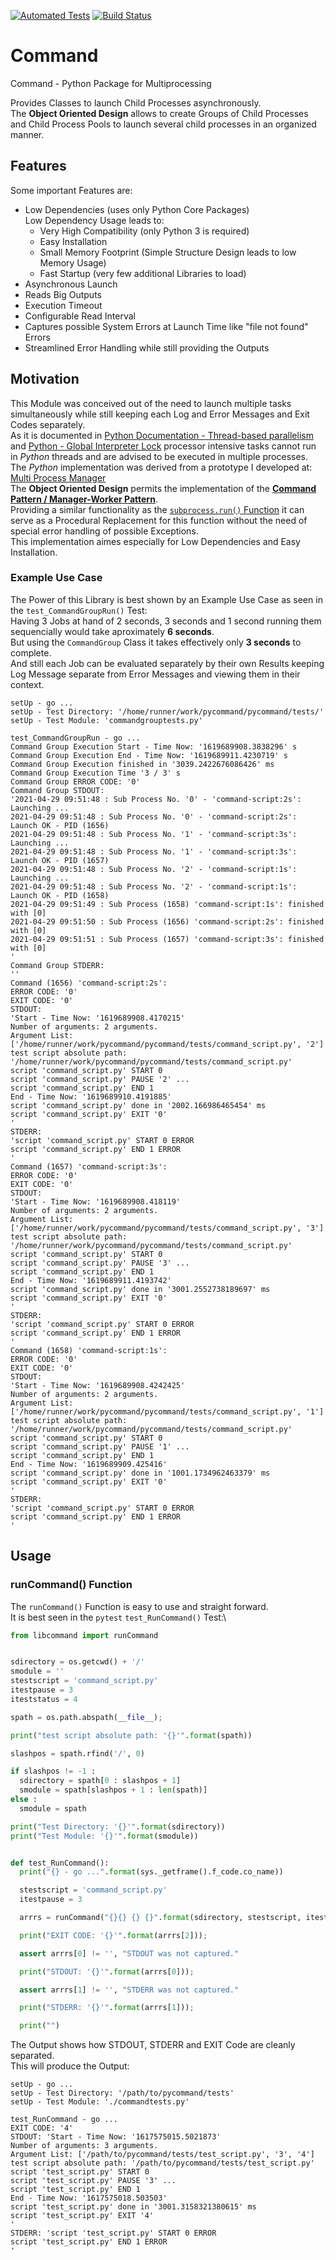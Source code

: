 [![Automated Tests](https://github.com/bodo-hugo-barwich/pycommand/actions/workflows/python-package.yml/badge.svg)](https://github.com/bodo-hugo-barwich/pycommand/actions/workflows/python-package.yml) [![Build Status](https://app.travis-ci.com/bodo-hugo-barwich/pycommand.svg?branch=master)](https://app.travis-ci.com/bodo-hugo-barwich/pycommand)

# Command

Command - Python Package for Multiprocessing

Provides Classes to launch Child Processes asynchronously.\
The **Object Oriented Design** allows to create Groups of Child Processes and Child Process Pools to launch several child processes in an organized manner.

## Features
Some important Features are:
* Low Dependencies (uses only Python Core Packages)\
  Low Dependency Usage leads to:
  	* Very High Compatibility (only Python 3 is required)
  	* Easy Installation
	* Small Memory Footprint (Simple Structure Design leads to low Memory Usage)
	* Fast Startup (very few additional Libraries to load)
* Asynchronous Launch
* Reads Big Outputs
* Execution Timeout
* Configurable Read Interval
* Captures possible System Errors at Launch Time like "file not found" Errors
* Streamlined Error Handling while still providing the Outputs

## Motivation
This Module was conceived out of the need to launch multiple tasks simultaneously while still keeping each Log and Error Messages and Exit Codes separately. \
As it is documented in [Python Documentation - Thread-based parallelism](https://docs.python.org/3.8/library/threading.html?highlight=thread#module-threading)
and [Python - Global Interpreter Lock](https://docs.python.org/3.8/glossary.html#term-global-interpreter-lock)
processor intensive tasks cannot run in _Python_ threads and are advised to be executed in multiple processes. \
The _Python_ implementation was derived from a prototype I developed at:
[Multi Process Manager](https://stackoverflow.com/questions/50177534/why-do-pipes-from-child-processes-break-sometimes-and-sometimes-not)\
The **Object Oriented Design** permits the implementation of the **[Command Pattern / Manager-Worker Pattern](https://en.wikipedia.org/wiki/Command_pattern)**.\
Providing a similar functionality as the [`subprocess.run()` Function](https://docs.python.org/3/library/subprocess.html#subprocess.run) it can serve as a Procedural Replacement for this function without the need of special error handling of possible Exceptions. \
This implementation aimes especially for Low Dependencies and Easy Installation.

### Example Use Case
The Power of this Library is best shown by an Example Use Case as seen in the `test_CommandGroupRun()` Test:\
Having 3 Jobs at hand of 2 seconds, 3 seconds and 1 second running them sequencially would take aproximately **6 seconds**.\
But using the `CommandGroup` Class it takes effectively only **3 seconds** to complete.\
And still each Job can be evaluated separately by their own Results keeping Log Message separate from Error Messages and viewing them in their context.
```text
setUp - go ...
setUp - Test Directory: '/home/runner/work/pycommand/pycommand/tests/'
setUp - Test Module: 'commandgrouptests.py'

test_CommandGroupRun - go ...
Command Group Execution Start - Time Now: '1619689908.3838296' s
Command Group Execution End - Time Now: '1619689911.4230719' s
Command Group Execution finished in '3039.2422676086426' ms
Command Group Execution Time '3 / 3' s
Command Group ERROR CODE: '0'
Command Group STDOUT:
'2021-04-29 09:51:48 : Sub Process No. '0' - 'command-script:2s': Launching ...
2021-04-29 09:51:48 : Sub Process No. '0' - 'command-script:2s': Launch OK - PID (1656)
2021-04-29 09:51:48 : Sub Process No. '1' - 'command-script:3s': Launching ...
2021-04-29 09:51:48 : Sub Process No. '1' - 'command-script:3s': Launch OK - PID (1657)
2021-04-29 09:51:48 : Sub Process No. '2' - 'command-script:1s': Launching ...
2021-04-29 09:51:48 : Sub Process No. '2' - 'command-script:1s': Launch OK - PID (1658)
2021-04-29 09:51:49 : Sub Process (1658) 'command-script:1s': finished with [0]
2021-04-29 09:51:50 : Sub Process (1656) 'command-script:2s': finished with [0]
2021-04-29 09:51:51 : Sub Process (1657) 'command-script:3s': finished with [0]
'
Command Group STDERR:
''
Command (1656) 'command-script:2s':
ERROR CODE: '0'
EXIT CODE: '0'
STDOUT:
'Start - Time Now: '1619689908.4170215'
Number of arguments: 2 arguments.
Argument List: ['/home/runner/work/pycommand/pycommand/tests/command_script.py', '2']
test script absolute path: '/home/runner/work/pycommand/pycommand/tests/command_script.py'
script 'command_script.py' START 0
script 'command_script.py' PAUSE '2' ...
script 'command_script.py' END 1
End - Time Now: '1619689910.4191885'
script 'command_script.py' done in '2002.166986465454' ms
script 'command_script.py' EXIT '0'
'
STDERR:
'script 'command_script.py' START 0 ERROR
script 'command_script.py' END 1 ERROR
'
Command (1657) 'command-script:3s':
ERROR CODE: '0'
EXIT CODE: '0'
STDOUT:
'Start - Time Now: '1619689908.418119'
Number of arguments: 2 arguments.
Argument List: ['/home/runner/work/pycommand/pycommand/tests/command_script.py', '3']
test script absolute path: '/home/runner/work/pycommand/pycommand/tests/command_script.py'
script 'command_script.py' START 0
script 'command_script.py' PAUSE '3' ...
script 'command_script.py' END 1
End - Time Now: '1619689911.4193742'
script 'command_script.py' done in '3001.2552738189697' ms
script 'command_script.py' EXIT '0'
'
STDERR:
'script 'command_script.py' START 0 ERROR
script 'command_script.py' END 1 ERROR
'
Command (1658) 'command-script:1s':
ERROR CODE: '0'
EXIT CODE: '0'
STDOUT:
'Start - Time Now: '1619689908.4242425'
Number of arguments: 2 arguments.
Argument List: ['/home/runner/work/pycommand/pycommand/tests/command_script.py', '1']
test script absolute path: '/home/runner/work/pycommand/pycommand/tests/command_script.py'
script 'command_script.py' START 0
script 'command_script.py' PAUSE '1' ...
script 'command_script.py' END 1
End - Time Now: '1619689909.425416'
script 'command_script.py' done in '1001.1734962463379' ms
script 'command_script.py' EXIT '0'
'
STDERR:
'script 'command_script.py' START 0 ERROR
script 'command_script.py' END 1 ERROR
'
```

## Usage
### runCommand() Function
The `runCommand()` Function is easy to use and straight forward.\
It is best seen in the `pytest` `test_RunCommand()` Test:\
```python
from libcommand import runCommand


sdirectory = os.getcwd() + '/'
smodule = ''
stestscript = 'command_script.py'
itestpause = 3
iteststatus = 4

spath = os.path.abspath(__file__);

print("test script absolute path: '{}'".format(spath))

slashpos = spath.rfind('/', 0)

if slashpos != -1 :
  sdirectory = spath[0 : slashpos + 1]
  smodule = spath[slashpos + 1 : len(spath)]
else :
  smodule = spath

print("Test Directory: '{}'".format(sdirectory))
print("Test Module: '{}'".format(smodule))


def test_RunCommand():
  print("{} - go ...".format(sys._getframe().f_code.co_name))

  stestscript = 'command_script.py'
  itestpause = 3

  arrrs = runCommand("{}{} {} {}".format(sdirectory, stestscript, itestpause, iteststatus))

  print("EXIT CODE: '{}'".format(arrrs[2]));

  assert arrrs[0] != '', "STDOUT was not captured."

  print("STDOUT: '{}'".format(arrrs[0]));

  assert arrrs[1] != '', "STDERR was not captured."

  print("STDERR: '{}'".format(arrrs[1]));

  print("")


```

The Output shows how STDOUT, STDERR and EXIT Code are cleanly separated.\
This will produce the Output:
```text
setUp - go ...
setUp - Test Directory: '/path/to/pycommand/tests'
setUp - Test Module: './commandtests.py'

test_RunCommand - go ...
EXIT CODE: '4'
STDOUT: 'Start - Time Now: '1617575015.5021873'
Number of arguments: 3 arguments.
Argument List: ['/path/to/pycommand/tests/test_script.py', '3', '4']
test script absolute path: '/path/to/pycommand/tests/test_script.py'
script 'test_script.py' START 0
script 'test_script.py' PAUSE '3' ...
script 'test_script.py' END 1
End - Time Now: '1617575018.503503'
script 'test_script.py' done in '3001.3158321380615' ms
script 'test_script.py' EXIT '4'
'
STDERR: 'script 'test_script.py' START 0 ERROR
script 'test_script.py' END 1 ERROR
'
```
